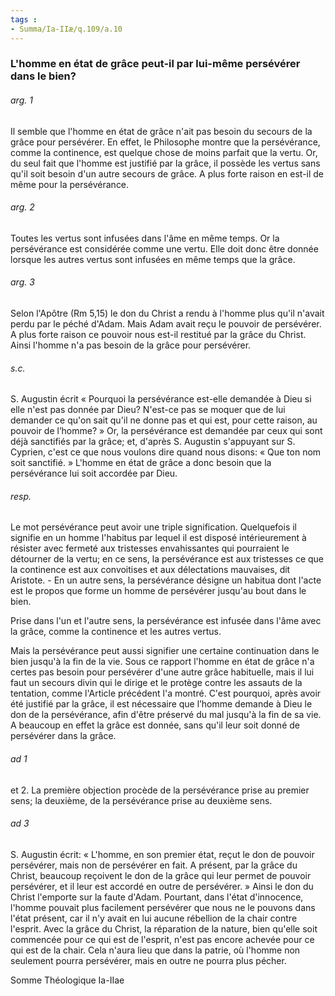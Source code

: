 ```yaml
---
tags : 
- Summa/Ia-IIæ/q.109/a.10
---
```


### L'homme en état de grâce peut-il par lui-même persévérer dans le bien?

###### arg. 1
Il semble que l'homme en état de grâce n'ait pas besoin du secours de la grâce pour persévérer. En effet, le Philosophe montre que la persévérance, comme la continence, est quelque chose de moins parfait que la vertu. Or, du seul fait que l'homme est justifié par la grâce, il possède les vertus sans qu'il soit besoin d'un autre secours de grâce. A plus forte raison en est-il de même pour la persévérance. 

###### arg. 2
Toutes les vertus sont infusées dans l'âme en même temps. Or la persévérance est considérée comme une vertu. Elle doit donc être donnée lorsque les autres vertus sont infusées en même temps que la grâce. 

###### arg. 3
Selon l'Apôtre (Rm 5,15) le don du Christ a rendu à l'homme plus qu'il n'avait perdu par le péché d'Adam. Mais Adam avait reçu le pouvoir de persévérer. A plus forte raison ce pouvoir nous est-il restitué par la grâce du Christ. Ainsi l'homme n'a pas besoin de la grâce pour persévérer. 

###### s.c.
S. Augustin écrit « Pourquoi la persévérance est-elle demandée à Dieu si elle n'est pas donnée par Dieu? N'est-ce pas se moquer que de lui demander ce qu'on sait qu'il ne donne pas et qui est, pour cette raison, au pouvoir de l’homme? » Or, la persévérance est demandée par ceux qui sont déjà sanctifiés par la grâce; et, d'après S. Augustin s'appuyant sur S. Cyprien, c'est ce que nous voulons dire quand nous disons: « Que ton nom soit sanctifié. » L'homme en état de grâce a donc besoin que la persévérance lui soit accordée par Dieu. 

###### resp.
Le mot persévérance peut avoir une triple signification. Quelquefois il signifie en un homme l'habitus par lequel il est disposé intérieurement à résister avec fermeté aux tristesses envahissantes qui pourraient le détourner de la vertu; en ce sens, la persévérance est aux tristesses ce que la continence est aux convoitises et aux délectations mauvaises, dit Aristote. - En un autre sens, la persévérance désigne un habitua dont l'acte est le propos que forme un homme de persévérer jusqu'au bout dans le bien. 

Prise dans l'un et l'autre sens, la persévérance est infusée dans l'âme avec la grâce, comme la continence et les autres vertus. 

Mais la persévérance peut aussi signifier une certaine continuation dans le bien jusqu'à la fin de la vie. Sous ce rapport l'homme en état de grâce n'a certes pas besoin pour persévérer d'une autre grâce habituelle, mais il lui faut un secours divin qui le dirige et le protège contre les assauts de la tentation, comme l'Article précédent l'a montré. C'est pourquoi, après avoir été justifié par la grâce, il est nécessaire que l’homme demande à Dieu le don de la persévérance, afin d'être préservé du mal jusqu'à la fin de sa vie. A beaucoup en effet la grâce est donnée, sans qu'il leur soit donné de persévérer dans la grâce. 

###### ad 1
et 2. La première objection procède de la persévérance prise au premier sens; la deuxième, de la persévérance prise au deuxième sens. 

###### ad 3
S. Augustin écrit: « L'homme, en son premier état, reçut le don de pouvoir persévérer, mais non de persévérer en fait. A présent, par la grâce du Christ, beaucoup reçoivent le don de la grâce qui leur permet de pouvoir persévérer, et il leur est accordé en outre de persévérer. » Ainsi le don du Christ l'emporte sur la faute d'Adam. Pourtant, dans l'état d'innocence, l'homme pouvait plus facilement persévérer que nous ne le pouvons dans l'état présent, car il n'y avait en lui aucune rébellion de la chair contre l'esprit. Avec la grâce du Christ, la réparation de la nature, bien qu'elle soit commencée pour ce qui est de l'esprit, n'est pas encore achevée pour ce qui est de la chair. Cela n'aura lieu que dans la patrie, où l'homme non seulement pourra persévérer, mais en outre ne pourra plus pécher. 

Somme Théologique Ia-IIae 

